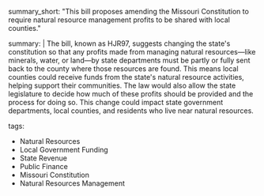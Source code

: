 summary_short: "This bill proposes amending the Missouri Constitution to require natural resource management profits to be shared with local counties."

summary: |
  The bill, known as HJR97, suggests changing the state's constitution so that any profits made from managing natural resources—like minerals, water, or land—by state departments must be partly or fully sent back to the county where those resources are found. This means local counties could receive funds from the state's natural resource activities, helping support their communities. The law would also allow the state legislature to decide how much of these profits should be provided and the process for doing so. This change could impact state government departments, local counties, and residents who live near natural resources.

tags:
  - Natural Resources
  - Local Government Funding
  - State Revenue
  - Public Finance
  - Missouri Constitution
  - Natural Resources Management
